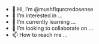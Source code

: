 - 👋 Hi, I’m @mushfiqurcredosense
- 👀 I’m interested in ...
- 🌱 I’m currently learning ...
- 💞️ I’m looking to collaborate on ...
- 📫 How to reach me ...

<!---
mushfiqurcredosense/mushfiqurcredosense is a ✨ special ✨ repository because its `README.md` (this file) appears on your GitHub profile.
You can click the Preview link to take a look at your changes.
--->
